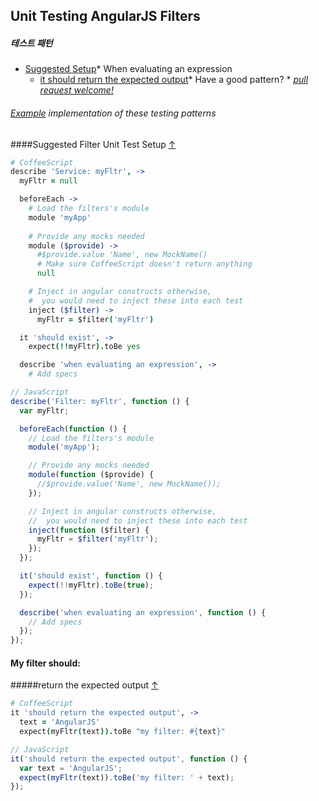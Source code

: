 ## Unit Testing AngularJS Filters

##### 테스트 패턴

* [Suggested Setup](#suggested-filter-unit-test-setup-)* When evaluating an expression
  * [it should return the expected output](#return-the-expected-output-)* Have a good pattern?  * *[pull request welcome!](../#contributing-test-patterns)*

###### [Example](../example) implementation of these testing patterns

####Suggested Filter Unit Test Setup [&#8593;](#testing-patterns)
```CoffeeScript
# CoffeeScript
describe 'Service: myFltr', ->
  myFltr = null

  beforeEach ->
    # Load the filters's module
    module 'myApp'
    
    # Provide any mocks needed
    module ($provide) ->
      #$provide.value 'Name', new MockName()
      # Make sure CoffeeScript doesn't return anything
      null

    # Inject in angular constructs otherwise,
    #  you would need to inject these into each test
    inject ($filter) ->
      myFltr = $filter('myFltr')

  it 'should exist', ->
    expect(!!myFltr).toBe yes

  describe 'when evaluating an expression', ->
    # Add specs
```

```JavaScript
// JavaScript
describe('Filter: myFltr', function () {
  var myFltr;

  beforeEach(function () {
    // Load the filters's module
    module('myApp');

    // Provide any mocks needed
    module(function ($provide) {
      //$provide.value('Name', new MockName());
    });

    // Inject in angular constructs otherwise,
    //  you would need to inject these into each test
    inject(function ($filter) {
      myFltr = $filter('myFltr');
    });
  });

  it('should exist', function () {
    expect(!!myFltr).toBe(true);
  });

  describe('when evaluating an expression', function () {
    // Add specs
  });
});
```

#### My filter should:

#####return the expected output [&#8593;](#testing-patterns)
```CoffeeScript
# CoffeeScript
it 'should return the expected output', ->
  text = 'AngularJS'
  expect(myFltr(text)).toBe "my filter: #{text}"
```

```JavaScript
// JavaScript
it('should return the expected output', function () {
  var text = 'AngularJS';
  expect(myFltr(text)).toBe('my filter: ' + text);
});
```


